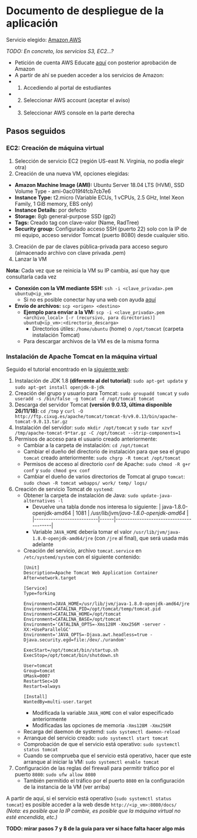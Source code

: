# Documento de despliegue de la aplicación

Servicio elegido: [Amazon AWS](https://aws.amazon.com/es/)

*TODO: En concreto, los servicios S3, EC2...?*

- Petición de cuenta AWS Educate [aquí](https://aws.amazon.com/es/education/awseducate/) con posterior aprobación de Amazon
- A partir de ahí se pueden acceder a los servicios de Amazon:
- 1. Accediendo al portal de estudiantes
- 2. Seleccionar AWS account (aceptar el aviso)
- 3. Seleccionar AWS console en la parte derecha

## Pasos seguidos

### **EC2:** Creación de máquina virtual

1. Selección de servicio EC2 (región US-east N. Virginia, no podía elegir otra)
2. Creación de una nueva VM, opciones elegidas:
- **Amazon Machine Image (AMI):** Ubuntu Server 18.04 LTS (HVM), SSD Volume Type - ami-0ac019f4fcb7cb7e6
- **Instance Type:** t2.micro (Variable ECUs, 1 vCPUs, 2.5 GHz, Intel Xeon Family, 1 GiB memory, EBS only)
- **Instance Details:** por defecto
- **Storage:** 8gb general-purpose SSD (gp2)
- **Tags:** Creado tag con clave-valor (Name, RadTree)
- **Security group:** Configurado acceso SSH (puerto 22) solo con la IP de mi equipo, acceso servidor Tomcat (puerto 8080) desde cualquier sitio.
3. Creación de par de claves pública-privada para acceso seguro (almacenado archivo con clave privada .pem)
4. Lanzar la VM

**Nota:** Cada vez que se reinicia la VM su IP cambia, así que hay que consultarla cada vez

- **Conexión con la VM mediante SSH:** `ssh -i <clave_privada>.pem ubuntu@<ip_vm>`
  - Si no es posible conectar hay una web con ayuda [aquí](https://docs.aws.amazon.com/es_es/AWSEC2/latest/UserGuide/AccessingInstancesLinux.html)
- **Envío de archivos:** `scp <origen> <destino>` 
  - **Ejemplo para envíar a la VM:** `scp -i <clave_privada>.pem <archivo_local> [-r (recursivo, para directorios)] ubuntu@<ip_vm>:<directorio_descarga>`
    - Directorios útiles: `/home/ubuntu` (home) o `/opt/tomcat` (carpeta instalación Tomcat)
  - Para descargar archivos de la VM es de la misma forma

### Instalación de **Apache Tomcat** en la máquina virtual

Seguido el tutorial encontrado en la [siguiente web](https://www.digitalocean.com/community/tutorials/how-to-install-apache-tomcat-8-on-ubuntu-16-04):

1. Instalación de JDK 1.8 **(diferente al del tutorial)**: `sudo apt-get update` y `sudo apt-get install openjdk-8-jdk`
2. Creación del grupo y usuario para Tomcat: `sudo groupadd tomcat` y `sudo useradd -s /bin/false -g tomcat -d /opt/tomcat tomcat`
3. Descarga del servidor Tomcat **(versión 9.0.13, última disponible 26/11/18)**: `cd /tmp` y `curl -O http://ftp.cixug.es/apache/tomcat/tomcat-9/v9.0.13/bin/apache-tomcat-9.0.13.tar.gz`
4. Instalación del servidor: `sudo mkdir /opt/tomcat` y `sudo tar xzvf /tmp/apache-tomcat-9*tar.gz -C /opt/tomcat --strip-components=1`
5. Permisos de acceso para el usuario creado anteriormente:
   - Cambiar a la carpeta de instalación: `cd /opt/tomcat`
   - Cambiar el dueño del directorio de instalación para que sea el grupo `tomcat` creado anteriormente: `sudo chgrp -R tomcat /opt/tomcat`
   - Permisos de acceso al directorio `conf` de Apache: `sudo chmod -R g+r conf` y `sudo chmod g+x conf`
   - Cambiar el dueño de varios directorios de Tomcat al grupo `tomcat`: `sudo chown -R tomcat webapps/ work/ temp/ logs/`
6. Creación de servicio Tomcat de `systemd`:
   - Obtener la carpeta de instalación de Java: `sudo update-java-alternatives -l`
     - Devuelve una tabla donde nos interesa lo siguiente:
        | java-1.8.0-openjdk-amd64 | 1081 | */usr/lib/jvm/java-1.8.0-openjdk-amd64* |
        |---------------------------|------|----------------------------------------|
     - Variable `JAVA_HOME` debería tomar el valor `/usr/lib/jvm/java-1.8.0-openjdk-amd64/jre` (con `/jre` al final), que será usada más adelante
   - Creación del servicio, archivo `tomcat.service` en `/etc/systemd/system` con el siguiente contenido:
        ```
        [Unit]
        Description=Apache Tomcat Web Application Container
        After=network.target

        [Service]
        Type=forking

        Environment=JAVA_HOME=/usr/lib/jvm/java-1.8.0-openjdk-amd64/jre
        Environment=CATALINA_PID=/opt/tomcat/temp/tomcat.pid
        Environment=CATALINA_HOME=/opt/tomcat
        Environment=CATALINA_BASE=/opt/tomcat
        Environment='CATALINA_OPTS=-Xms128M -Xmx256M -server -XX:+UseParallelGC'
        Environment='JAVA_OPTS=-Djava.awt.headless=true -Djava.security.egd=file:/dev/./urandom'

        ExecStart=/opt/tomcat/bin/startup.sh
        ExecStop=/opt/tomcat/bin/shutdown.sh

        User=tomcat
        Group=tomcat
        UMask=0007
        RestartSec=10
        Restart=always

        [Install]
        WantedBy=multi-user.target
        ```
      - Modificada la variable `JAVA_HOME` con el valor especificado anteriormente
      - Modificadas las opciones de memoria `-Xms128M -Xmx256M`
   - Recarga del daemon de systemd: `sudo systemctl daemon-reload`
   - Arranque del servicio creado: `sudo systemctl start tomcat`
   - Comprobación de que el servicio está operativo: `sudo systemctl status tomcat`
   - Cuando se comprueba que el servicio está operativo, hacer que este arranque al iniciar la VM: `sudo systemctl enable tomcat`
7. Configuración de las reglas del firewall para permitir tráfico por el puerto `8080`: `sudo ufw allow 8080`
   - También permitido el tráfico por el puerto `8080` en la configuración de la instancia de la VM (ver arriba)

A partir de aquí, si el servicio está operativo (`sudo systemctl status tomcat`) es posible acceder a la web desde `http://<ip_vm>:8080/docs/` _(Nota: es posible que la IP cambie, es posible que la máquina virtual no esté encendida, etc.)_

**TODO: mirar pasos 7 y 8 de la guía para ver si hace falta hacer algo más**